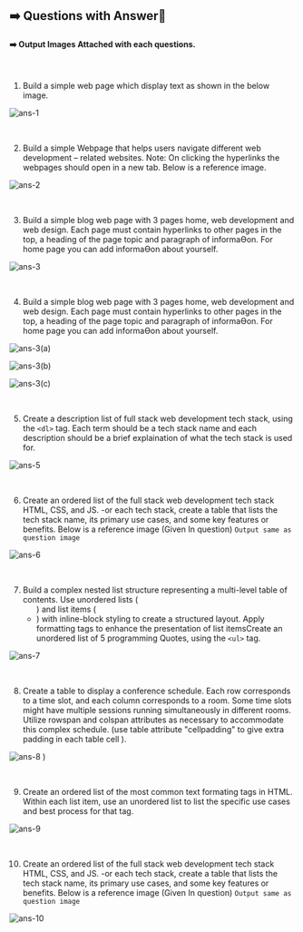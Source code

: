 ## ➡️ Questions with Answer📝
#### ➡️ Output Images Attached with each questions.

</br>
  
1. Build a simple web page which display text as shown in the below image.
   
![ ans-1 ](https://github.com/user-attachments/assets/7c76f5c9-61c3-48eb-9c20-84017a1ffb39)



</br>

2. Build a simple Webpage that helps users navigate different web development – related websites. Note: On clicking the hyperlinks the webpages should open in a new tab. Below is a reference image.
 
![ ans-2 ](https://github.com/user-attachments/assets/30156eaf-6198-41f3-bdc3-b63d9ac48e74)


</br>

3. Build a simple blog web page with 3 pages home, web development and web design. Each page must contain hyperlinks to other pages in the top, a heading of the page topic and paragraph of informaƟon. For home page you can add informaƟon about yourself.
 
![ ans-3 ](https://github.com/user-attachments/assets/d229df70-069d-441d-bf97-f5c33aa0ddf8)


</br>

4. Build a simple blog web page with 3 pages home, web development and web design. Each page must contain hyperlinks to other pages in the top, a heading of the page topic and paragraph of informaƟon. For home page you can add informaƟon about yourself.

![ ans-3(a)](https://github.com/user-attachments/assets/5fdf3b2e-8181-4813-bba2-68c8abfb8742)

![ans-3(b)](https://github.com/user-attachments/assets/fbc8c202-2429-4ac5-b80b-03fda07e6b7d)

![ans-3(c)](https://github.com/user-attachments/assets/0f16ddae-9045-465b-849a-5eb99faf4130)

</br>

5. Create a description list of full stack web development tech stack, using the `<dl>` tag. Each term should be a tech stack name and each description should be a brief explaination of what the tech stack is used for.

![ ans-5 ](https://github.com/user-attachments/assets/95fe85df-8e21-4532-aa96-2a2a7157fd05)


</br>

6. Create an ordered list of the full stack web development tech stack HTML, CSS, and JS. -or each tech stack, create a table that lists the tech stack name, its primary use cases, and some key features or benefits. Below is a reference image (Given In question) `Output same as question image`

![ ans-6 ](https://github.com/user-attachments/assets/ef2d62fb-fe99-420a-9f4e-6e53806e0e42)


</br>

7. Build a complex nested list structure representing a multi-level table of contents. Use unordered lists (<ul>) and list items (<li>) with inline-block styling to create a structured layout. Apply formatting tags to enhance the presentation of list itemsCreate an unordered list of 5 programming Quotes, using the `<ul>` tag.

![ ans-7 ](https://github.com/user-attachments/assets/f4da2510-2d3d-4c60-999d-61f9d98e60bc)


</br>

8. Create a table to display a conference schedule. Each row corresponds to a time slot, and each column corresponds to a room. Some time slots might have multiple sessions running simultaneously in different rooms. Utilize rowspan and colspan attributes as necessary to accommodate this complex schedule. (use table attribute "cellpadding" to give extra padding in each table cell ).

![ ans-8 ](https://github.com/user-attachments/assets/4240e15c-5b3a-4887-978a-875525786c45)
)

</br>

9. Create an ordered list of the most common text formating tags in HTML. Within each list item, use an unordered list to list the specific use cases and best process for that tag.

![ ans-9 ](https://github.com/user-attachments/assets/d1cab3dd-3b89-4b0b-b91e-b50c37ff5735)

</br>

10. Create an ordered list of the full stack web development tech stack HTML, CSS, and JS. -or each tech stack, create a table that lists the tech stack name, its primary use cases, and some key features or benefits. Below is a reference image (Given In question) `Output same as question image`

![ ans-10 ](https://github.com/user-attachments/assets/9e01a689-1d8f-44b9-8f40-91428429bba4)
